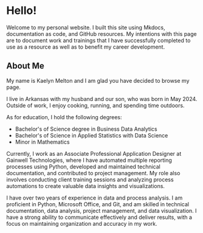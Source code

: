 # Hello!

Welcome to my personal website. I built this site using Mkdocs, documentation as code, and GitHub resources. My intentions with this page are to document work and trainings that I have successfully completed to use as a resource as well as to benefit my career development.

## About Me

My name is Kaelyn Melton and I am glad you have decided to browse my page. 

I live in Arkansas with my husband and our son, who was born in May 2024. Outside of work, I enjoy cooking, running, and spending time outdoors.

As for education, I hold the following degrees:

- Bachelor's of Science degree in Business Data Analytics
- Bachelor's of Science in Applied Statistics with Data Science
- Minor in Mathematics

Currently, I work as an Associate Professional Application Designer at Gainwell Technologies, where I have automated multiple reporting processes using Python, developed and maintained technical documentation, and contributed to project management. My role also involves conducting client training sessions and analyzing process automations to create valuable data insights and visualizations.

I have over two years of experience in data and process analysis. I am proficient in Python, Microsoft Office, and Git, and am skilled in technical documentation, data analysis, project management, and data visualization. I have a strong ability to communicate effectively and deliver results, with a focus on maintaining organization and accuracy in my work.

